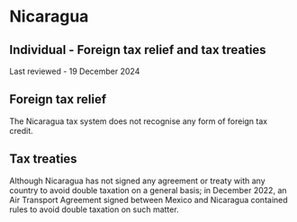 # Nicaragua
## Individual - Foreign tax relief and tax treaties
Last reviewed - 19 December 2024
## Foreign tax relief
The Nicaragua tax system does not recognise any form of foreign tax credit.
## Tax treaties
Although Nicaragua has not signed any agreement or treaty with any country to avoid double taxation on a general basis; in December 2022, an Air Transport Agreement signed between Mexico and Nicaragua contained rules to avoid double taxation on such matter.
